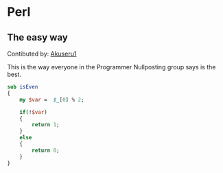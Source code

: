# Perl

## The easy way
Contibuted by: [Akuseru1](https://github.com/Akuseru1)

This is the way everyone in the Programmer Nullposting group says is the best.

```perl
sub isEven
{
    my $var =  $_[0] % 2;

    if(!$var)
    {
        return 1;
    }
    else
    {
        return 0;
    }
}
```

